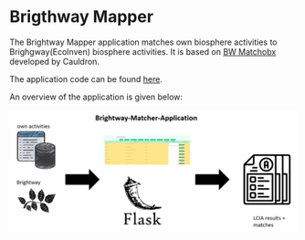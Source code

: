 # Brigthway Mapper


The Brightway Mapper application matches own biosphere activities to Brighgway(EcoInven) biosphere activities.
It is based on [BW Matchobx](https://github.com/cauldron/bw_matchbox/) developed by Cauldron.

The application code can be found [here](https://github.com/wiser-flagship/sp4_wiser_htmx_matchbox).

An overview of the application is given below:

![Brightway Mapper](BW-Matching-Tool.png "Brighway Mapper Overview")